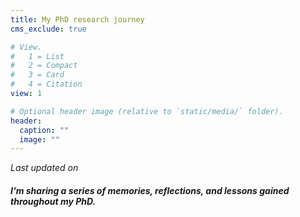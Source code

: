 ```yaml
---
title: My PhD research journey
cms_exclude: true

# View.
#   1 = List
#   2 = Compact
#   3 = Card
#   4 = Citation
view: 1

# Optional header image (relative to `static/media/` folder).
header:
  caption: ""
  image: ""
---
```


<body>
<p> <em> Last updated on</em> </p>
</body>

##### I'm sharing a series of memories, reflections, and lessons gained throughout my PhD.
